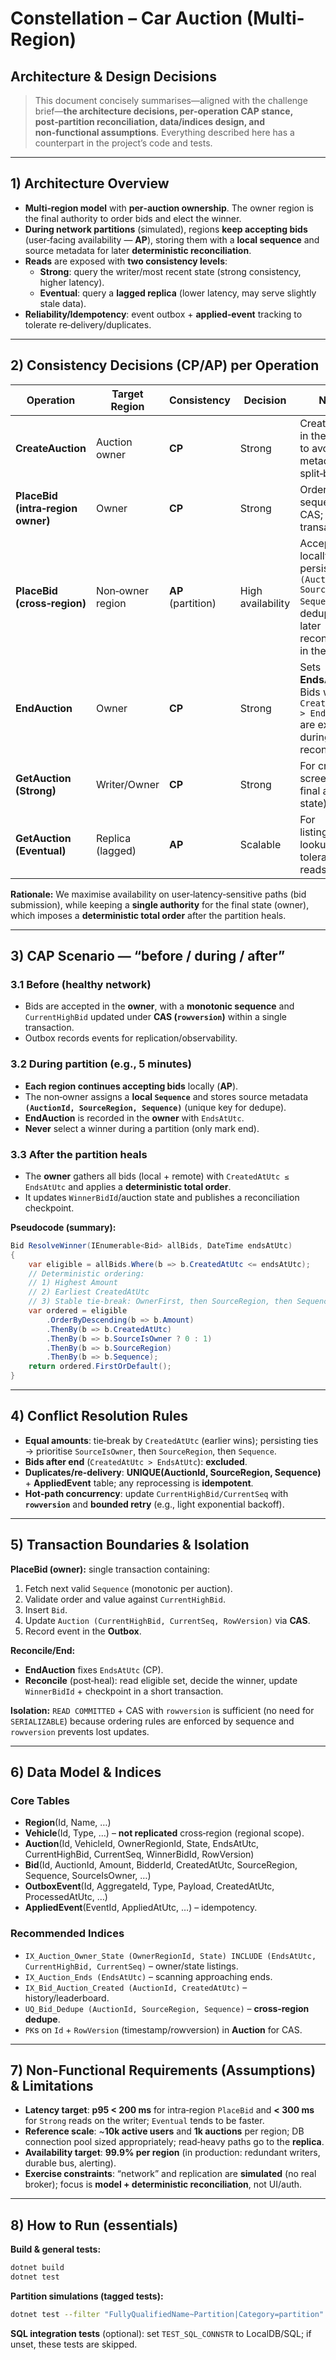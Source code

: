# Constellation – Car Auction (Multi-Region)  
## Architecture & Design Decisions

> This document concisely summarises—aligned with the challenge brief—**the architecture decisions, per‑operation CAP stance, post‑partition reconciliation, data/indices design, and non‑functional assumptions**. Everything described here has a counterpart in the project’s code and tests.

---

## 1) Architecture Overview

- **Multi‑region model** with **per‑auction ownership**. The owner region is the final authority to order bids and elect the winner.
- **During network partitions** (simulated), regions **keep accepting bids** (user‑facing availability — **AP**), storing them with a **local sequence** and source metadata for later **deterministic reconciliation**.
- **Reads** are exposed with **two consistency levels**:
  - **Strong**: query the writer/most recent state (strong consistency, higher latency).
  - **Eventual**: query a **lagged replica** (lower latency, may serve slightly stale data).
- **Reliability/Idempotency**: event outbox + **applied‑event** tracking to tolerate re‑delivery/duplicates.

---

## 2) Consistency Decisions (CP/AP) per Operation

| Operation                          | Target Region       | Consistency | Decision | Notes |
|-----------------------------------|---------------------|-------------|----------|-------|
| **CreateAuction**                 | Auction owner       | **CP**      | Strong   | Created only in the owner to avoid metadata split‑brain. |
| **PlaceBid (intra‑region owner)** | Owner               | **CP**      | Strong   | Ordering via sequence + CAS; single transaction. |
| **PlaceBid (cross‑region)**       | Non‑owner region    | **AP** (partition) | High availability | Accept locally; persist `(AuctionId, SourceRegion, Sequence)` for dedupe and later reconciliation in the owner. |
| **EndAuction**                    | Owner               | **CP**      | Strong   | Sets **EndsAtUtc**. Bids with `CreatedAtUtc > EndsAtUtc` are excluded during reconciliation. |
| **GetAuction (Strong)**           | Writer/Owner        | **CP**      | Strong   | For critical screens (e.g., final auction state). |
| **GetAuction (Eventual)**         | Replica (lagged)    | **AP**      | Scalable | For listings/quick lookups that tolerate stale reads. |

**Rationale:** We maximise availability on user‑latency‑sensitive paths (bid submission), while keeping a **single authority** for the final state (owner), which imposes a **deterministic total order** after the partition heals.

---

## 3) CAP Scenario — “before / during / after”

### 3.1 Before (healthy network)
- Bids are accepted in the **owner**, with a **monotonic sequence** and `CurrentHighBid` updated under **CAS (`rowversion`)** within a single transaction.
- Outbox records events for replication/observability.

### 3.2 During partition (e.g., 5 minutes)
- **Each region continues accepting bids** locally (**AP**).  
- The non‑owner assigns a **local `Sequence`** and stores source metadata **`(AuctionId, SourceRegion, Sequence)`** (unique key for dedupe).  
- **EndAuction** is recorded in the **owner** with `EndsAtUtc`.  
- **Never** select a winner during a partition (only mark end).

### 3.3 After the partition heals
- The **owner** gathers all bids (local + remote) with `CreatedAtUtc ≤ EndsAtUtc` and applies a **deterministic total order**.  
- It updates `WinnerBidId`/auction state and publishes a reconciliation checkpoint.

**Pseudocode (summary):**
```csharp
Bid ResolveWinner(IEnumerable<Bid> allBids, DateTime endsAtUtc)
{
    var eligible = allBids.Where(b => b.CreatedAtUtc <= endsAtUtc);
    // Deterministic ordering:
    // 1) Highest Amount
    // 2) Earliest CreatedAtUtc
    // 3) Stable tie-break: OwnerFirst, then SourceRegion, then Sequence
    var ordered = eligible
        .OrderByDescending(b => b.Amount)
        .ThenBy(b => b.CreatedAtUtc)
        .ThenBy(b => b.SourceIsOwner ? 0 : 1)
        .ThenBy(b => b.SourceRegion)
        .ThenBy(b => b.Sequence);
    return ordered.FirstOrDefault();
}
```

---

## 4) Conflict Resolution Rules

- **Equal amounts**: tie‑break by `CreatedAtUtc` (earlier wins); persisting ties → prioritise `SourceIsOwner`, then `SourceRegion`, then `Sequence`.  
- **Bids after end** (`CreatedAtUtc > EndsAtUtc`): **excluded**.  
- **Duplicates/re‑delivery**: **UNIQUE(AuctionId, SourceRegion, Sequence)** + **AppliedEvent** table; any reprocessing is **idempotent**.  
- **Hot‑path concurrency**: update `CurrentHighBid/CurrentSeq` with **`rowversion`** and **bounded retry** (e.g., light exponential backoff).

---

## 5) Transaction Boundaries & Isolation

**PlaceBid (owner):** single transaction containing:  
1. Fetch next valid `Sequence` (monotonic per auction).  
2. Validate order and value against `CurrentHighBid`.  
3. Insert `Bid`.  
4. Update `Auction (CurrentHighBid, CurrentSeq, RowVersion)` via **CAS**.  
5. Record event in the **Outbox**.  

**Reconcile/End:**  
- **EndAuction** fixes `EndsAtUtc` (CP).  
- **Reconcile** (post‑heal): read eligible set, decide the winner, update `WinnerBidId` + checkpoint in a short transaction.

**Isolation:** `READ COMMITTED` + CAS with `rowversion` is sufficient (no need for `SERIALIZABLE`) because ordering rules are enforced by sequence and `rowversion` prevents lost updates.

---

## 6) Data Model & Indices

### Core Tables
- **Region**(Id, Name, …)  
- **Vehicle**(Id, Type, …) – **not replicated** cross‑region (regional scope).  
- **Auction**(Id, VehicleId, OwnerRegionId, State, EndsAtUtc, CurrentHighBid, CurrentSeq, WinnerBidId, RowVersion)  
- **Bid**(Id, AuctionId, Amount, BidderId, CreatedAtUtc, SourceRegion, Sequence, SourceIsOwner, …)  
- **OutboxEvent**(Id, AggregateId, Type, Payload, CreatedAtUtc, ProcessedAtUtc, …)  
- **AppliedEvent**(EventId, AppliedAtUtc, …) – idempotency.

### Recommended Indices
- `IX_Auction_Owner_State (OwnerRegionId, State) INCLUDE (EndsAtUtc, CurrentHighBid, CurrentSeq)` – owner/state listings.  
- `IX_Auction_Ends (EndsAtUtc)` – scanning approaching ends.  
- `IX_Bid_Auction_Created (AuctionId, CreatedAtUtc)` – history/leaderboard.  
- `UQ_Bid_Dedupe (AuctionId, SourceRegion, Sequence)` – **cross‑region dedupe**.  
- `PK`s on `Id` + `RowVersion` (timestamp/rowversion) in **Auction** for CAS.

---

## 7) Non-Functional Requirements (Assumptions) & Limitations

- **Latency target**: **p95 < 200 ms** for intra‑region `PlaceBid` and **< 300 ms** for `Strong` reads on the writer; `Eventual` tends to be faster.  
- **Reference scale**: ~**10k active users** and **1k auctions** per region; DB connection pool sized appropriately; read‑heavy paths go to the **replica**.  
- **Availability target**: **99.9% per region** (in production: redundant writers, durable bus, alerting).  
- **Exercise constraints**: “network” and replication are **simulated** (no real broker); focus is **model + deterministic reconciliation**, not UI/auth.

---

## 8) How to Run (essentials)

**Build & general tests:**
```bash
dotnet build
dotnet test
```

**Partition simulations (tagged tests):**
```bash
dotnet test --filter "FullyQualifiedName~Partition|Category=partition"
```

**SQL integration tests** (optional): set `TEST_SQL_CONNSTR` to LocalDB/SQL; if unset, these tests are skipped.
